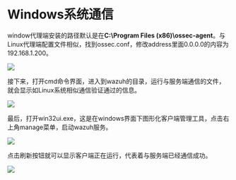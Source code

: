# Windows系统通信

window代理端安装的路径默认是在**C:\Program Files (x86)\ossec-agent**。与Linux代理端配置文件相似，找到ossec.conf，修改address里面0.0.0.0的内容为192.168.1.200。

![](<../../../.gitbook/assets/image (16).png>)

接下来，打开cmd命令界面，进入到wazuh的目录，运行与服务端通信的文件，就会显示如Linux系统相似通信验证通过的信息。

![](<../../../.gitbook/assets/image (17).png>)

最后，打开win32ui.exe，这是在windows界面下图形化客户端管理工具，点击右上角manage菜单，启动wazuh服务。

![](<../../../.gitbook/assets/image (18).png>)

点击刷新按钮就可以显示客户端正在运行，代表着与服务端已经通信成功。

![](<../../../.gitbook/assets/image (19).png>)
